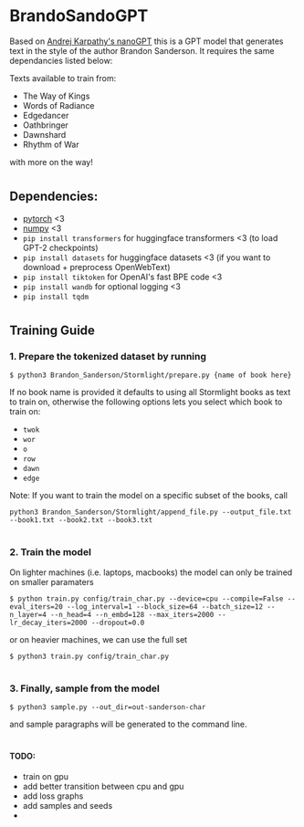 # BrandoSandoGPT

Based on [Andrej Karpathy's nanoGPT](https://github.com/karpathy/nanoGPT) this is a GPT model that generates text in the style of the author Brandon Sanderson. It requires the same dependancies listed below:

Texts available to train from:
- The Way of Kings
- Words of Radiance
- Edgedancer
- Oathbringer
- Dawnshard
- Rhythm of War
 
with more on the way!
 # 
## Dependencies:

- [pytorch](https://pytorch.org) <3
- [numpy](https://numpy.org/install/) <3
- `pip install transformers` for huggingface transformers <3 (to load GPT-2 checkpoints)
- `pip install datasets` for huggingface datasets <3 (if you want to download + preprocess OpenWebText)
- `pip install tiktoken` for OpenAI's fast BPE code <3
- `pip install wandb` for optional logging <3
- `pip install tqdm`
 # 

## Training Guide

### 1. Prepare the tokenized dataset by running
```
$ python3 Brandon_Sanderson/Stormlight/prepare.py {name of book here}
```
If no book name is provided it defaults to using all Stormlight books as text to train on, otherwise the following options lets you select which book to train on:
- `twok`
- `wor`
- `o`
- `row`
- `dawn`
- `edge`

Note: If you want to train the model on a specific subset of the books, call 
```
python3 Brandon_Sanderson/Stormlight/append_file.py --output_file.txt --book1.txt --book2.txt --book3.txt
```

#
### 2. Train the model 

On lighter machines (i.e. laptops, macbooks) the model can only be trained on smaller paramaters
```
$ python train.py config/train_char.py --device=cpu --compile=False --eval_iters=20 --log_interval=1 --block_size=64 --batch_size=12 --n_layer=4 --n_head=4 --n_embd=128 --max_iters=2000 --lr_decay_iters=2000 --dropout=0.0
```
or on heavier machines, we can use the full set
```
$ python3 train.py config/train_char.py
```
#
### 3. Finally, sample from the model
```
$ python3 sample.py --out_dir=out-sanderson-char
```
and sample paragraphs will be generated to the command line.


#
#### TODO:
- train on gpu
- add better transition between cpu and gpu
- add loss graphs
- add samples and seeds
-
